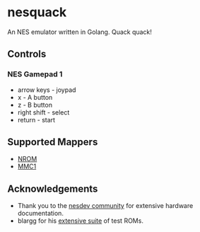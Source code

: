 # nesquack
An NES emulator written in Golang. Quack quack!

## Controls
### NES Gamepad 1
* arrow keys - joypad
* x - A button
* z - B button
* right shift - select
* return - start

## Supported Mappers
* [NROM](https://wiki.nesdev.com/w/index.php/NROM)
* [MMC1](https://wiki.nesdev.com/w/index.php/MMC1)

## Acknowledgements
* Thank you to the [nesdev community](https://wiki.nesdev.com) for extensive hardware documentation.
* blargg for his [extensive suite](https://wiki.nesdev.com/w/index.php/Emulator_tests) of test ROMs.
